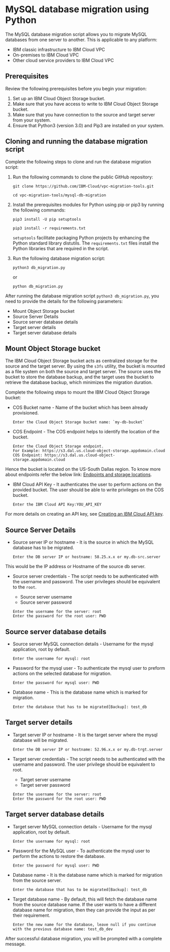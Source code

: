 # MySQL database migration using Python

The MySQL database migration script allows you to migrate MySQL databases from one server to another. This is applicable to any platform:

* IBM classic infrastructure to IBM Cloud VPC
* On-premises to IBM Cloud VPC
* Other cloud service providers to IBM Cloud VPC

## Prerequisites

Review the following prerequisites before you begin your migration:

1. Set up an IBM Cloud Object Storage bucket.
2. Make sure that you have access to write to IBM Cloud Object Storage bucket.
3. Make sure that you have connection to the source and target server from your system.
4. Ensure that Python3 (version 3.0) and Pip3 are installed on your system.

## Cloning and running the database migration script

Complete the following steps to clone and run the database migration script:

1. Run the following commands to clone the public GitHub repository:

    ```
    git clone https://github.com/IBM-Cloud/vpc-migration-tools.git
    ```

    ```
    cd vpc-migration-tools/mysql-db-migration
    ```

2. Install the prerequisites modules for Python using pip or pip3 by running the following commands:

    ```
    pip3 install -U pip setuptools
    ```

    ```
    pip3 install -r requirements.txt
    ```

    `setuptools` facilitate packaging Python projects by enhancing the Python standard library distutils. The `requirements.txt` files install the Python libraries that are required in the script.
    
3. Run the following database migration script:

    ```
    python3 db_migration.py
    ```

    or

    ```
    python db_migration.py
    ```

After running the database migration script `python3 db_migration.py`, you need to provide the details for the following parameters:
* Mount Object Storage bucket
* Source Server Details
* Source server database details
* Target server details
* Target server database details

## Mount Object Storage bucket

The IBM Cloud Object Storage bucket acts as centralized storage for the source and the target server. By using the `s3fs` utility, the bucket is mounted as a file system on both the source and target server. 
The source uses the bucket to store the database backup, and the target uses the bucket to retrieve the database backup, which minimizes the migration duration.

Complete the following steps to mount the IBM Cloud Object Storage bucket:

* COS Bucket name - Name of the bucket which has been already provisioned.

  ```
  Enter the Cloud Object Storage bucket name: `my-db-bucket`
  ```

* COS Endpoint - The COS endpoint helps to identify the location of the bucket.

  ```
  Enter the Cloud Object Storage endpoint.
  For Example: https://s3.dal.us.cloud-object-storage.appdomain.cloud
  COS Endpoint: https://s3.dal.us.cloud-object-storage.appdomain.cloud
  ```

Hence the bucket is located on the US-South Dallas region. To know more about endpoints refer the below link:
[Endpoints and storage locations](/docs/cloud-object-storage?topic=cloud-object-storage-endpoints).

* IBM Cloud API Key - It authenticates the user to perform actions on the provided bucket. The user should be able to write privileges on the COS bucket.

    ```
    Enter the IBM Cloud API Key:YOU_API_KEY
    ```

For more details on creating an API key, see [Creating an IBM Cloud API key](https://www.ibm.com/docs/en/app-connect/containers_cd?topic=servers-creating-cloud-api-key).

## Source Server Details

* Source server IP or hostname - It is the source in which the MySQL database has to be migrated.

    ```
    Enter the DB server IP or hostname: 58.25.x.x or my.db-src.server
    ```

This would be the IP address or Hostname of the source db server.

* Source server credentials - The script needs to be authenticated with the username and password. The user privileges should be equivalent to the `root`.

    * Source server username
    * Source server password

    ```
    Enter the username for the server: root
    Enter the password for the root user: PWD
    ```

## Source server database details

* Source server MySQL connection details - Username for the mysql application, root by default.

    ```
    Enter the username for mysql: root
    ```

* Password for the mysql user - To authenticate the mysql user to preform actions on the selected database for migration.

    ```
    Enter the password for mysql user: PWD
    ```

* Database name - This is the database name which is marked for migration.

    ```
    Enter the database that has to be migrated[Backup]: test_db
    ```

## Target server details

* Target server IP or hostname - It is the target server where the mysql database will be migrated.

    ```
    Enter the DB server IP or hostname: 52.96.x.x or my.db-trgt.server
    ```

* Target server credentials - The script needs to be authenticated with the username and password. The user privilege should be equivalent to root.

    * Target server username
    * Target server password

    ```
    Enter the username for the server: root
    Enter the password for the root user: PWD
    ```

## Target server database details

* Target server MySQL connection details - Username for the mysql application, root by default.

    ```
    Enter the username for mysql: root
    ```

* Password for the MySQL user - To authenticate the mysql user to perform the actions to restore the database.

    ```
    Enter the password for mysql user: PWD
    ```

* Database name - It is the database name which is marked for migration from the source server.

    ```
    Enter the database that has to be migrated[Backup]: test_db
    ```

* Target database name - By default, this will fetch the database name from the source database name. If the user wants to have a different database name for migration, then they can provide the input as per their requirement.

    ```
    Enter the new name for the database, leave null if you continue with the previous database name: test_db_dev
    ```

After successful database migration, you will be prompted with a complete message.
